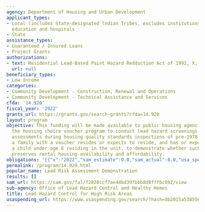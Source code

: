 ```yaml
---
agency: Department of Housing and Urban Development
applicant_types:
- Local (includes State-designated lndian Tribes, excludes institutions of higher
  education and hospitals
- State
assistance_types:
- Guaranteed / Insured Loans
- Project Grants
authorizations:
- text: Residential Lead-Based Paint Hazard Redduction Act of 1992, X, 1011.
  url: null
beneficiary_types:
- Low Income
categories:
- Community Development - Construction, Renewal and Operations
- Community Development - Technical Assistance and Services
cfda: '14.920'
fiscal_year: '2022'
grants_url: https://grants.gov/search-grants?cfda=14.920
layout: program
objective: This funding will be made available to public housing agencies that operate
  the housing choice voucher program to conduct lead hazard screenings or lead-risk
  assessments during housing quality standards inspections of pre-1978 units in which
  a family with a voucher resides or expects to reside, and has or expects to have
  a child under age 6 residing in the unit, to demonstrate whether such a process
  preserves rental housing availability and affordability.
obligations: '[{"x":"2022","sam_estimate":0.0,"sam_actual":0.0,"usa_spending_actual":0.0},{"x":"2023","sam_estimate":600000.0,"sam_actual":0.0,"usa_spending_actual":600000.0},{"x":"2024","sam_estimate":0.0,"sam_actual":0.0,"usa_spending_actual":0.0}]'
permalink: /program/14.920.html
popular_name: Lead Risk Assessment Demonstration
results: []
sam_url: https://sam.gov/fal/f2828ccf7ae44bd39fbbb8d8fffbc092/view
sub-agency: Office of Lead Hazard Control and Healthy Homes
title: Lead Hazard Control for High Risk Areas
usaspending_url: https://www.usaspending.gov/search/?hash=db2015a5385568a314a6f375bee0bcb3
---
```

